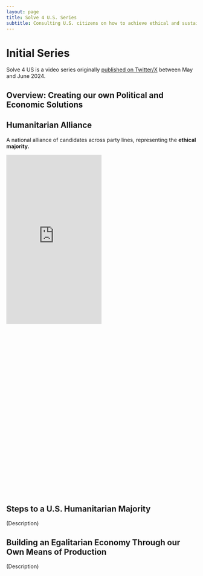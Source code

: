 ```yaml
---
layout: page
title: Solve 4 U.S. Series
subtitle: Consulting U.S. citizens on how to achieve ethical and sustainable economic, political, and environmental outcomes.
---
```


# Initial Series

Solve 4 US is a video series originally [published on Twitter/X](https://x.com/LtheSteward/status/1787844137422553409) between May and June 2024. 

## Overview: Creating our own Political and Economic Solutions


## Humanitarian Alliance

A national alliance of candidates across party lines, representing the **ethical majority.**

<div style='padding:177.78% 0 0 0;position:relative;'><iframe src='https://vimeo.com/showcase/11251328/embed' allowfullscreen frameborder='0' style='position:absolute;top:0;left:0;width:50%;height:50%;'></iframe></div>

## Steps to a U.S. Humanitarian Majority

(Description)

## Building an Egalitarian Economy Through our Own Means of Production

(Description)
